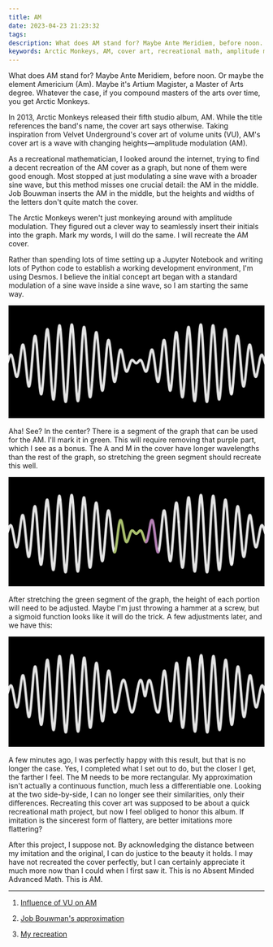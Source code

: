 ```yaml
---
title: AM
date: 2023-04-23 21:23:32
tags:
description: What does AM stand for? Maybe Ante Meridiem, before noon. Or maybe the element Americium (Am). Maybe it's Artium Magister, a Master of Arts degree. Whatever the case, if you compound masters of the arts over time, you get Arctic Monkeys. Today, I attempt to recreate the cover art of 2013 studio album, AM.
keywords: Arctic Monkeys, AM, cover art, recreational math, amplitude modulation, album cover
---
```



What does AM stand for? Maybe Ante Meridiem, before noon. Or maybe the element Americium (Am). Maybe it's Artium Magister, a Master of Arts degree. Whatever the case, if you compound masters of the arts over time, you get Arctic Monkeys. 

In 2013, Arctic Monkeys released their fifth studio album, AM. While the title references the band's name, the cover art says otherwise. Taking inspiration from Velvet Underground's cover art of volume units (VU), AM's cover art is a wave with changing heights—amplitude modulation (AM). 

As a recreational mathematician, I looked around the internet, trying to find a decent recreation of the AM cover as a graph, but none of them were good enough. Most stopped at just modulating a sine wave with a broader sine wave, but this method misses one crucial detail: the AM in the middle. Job Bouwman inserts the AM in the middle, but the heights and widths of the letters don't quite match the cover.

The Arctic Monkeys weren't just monkeying around with amplitude modulation. They figured out a clever way to seamlessly insert their initials into the graph. Mark my words, I will do the same. I will recreate the AM cover.

Rather than spending lots of time setting up a Jupyter Notebook and writing lots of Python code to establish a working development environment, I'm using Desmos. I believe the initial concept art began with a standard modulation of a sine wave inside a sine wave, so I am starting the same way.

![](/images/initial_am.png)

Aha! See? In the center? There is a segment of the graph that can be used for the AM. I'll mark it in green. This will require removing that purple part, which I see as a bonus. The A and M in the cover have longer wavelengths than the rest of the graph, so stretching the green segment should recreate this well.

![](/images/am_annotated.png)

After stretching the green segment of the graph, the height of each portion will need to be adjusted. Maybe I'm just throwing a hammer at a screw, but a sigmoid function looks like it will do the trick. A few adjustments later, and we have this:

![](/images/am_final.png)

A few minutes ago, I was perfectly happy with this result, but that is no longer the case. Yes, I completed what I set out to do, but the closer I get, the farther I feel. The M needs to be more rectangular. My approximation isn't actually a continuous function, much less a differentiable one. Looking at the two side-by-side, I can no longer see their similarities, only their differences. Recreating this cover art was supposed to be about a quick recreational math project, but now I feel obliged to honor this album. If imitation is the sincerest form of flattery, are better imitations more flattering?

After this project, I suppose not. By acknowledging the distance between my imitation and the original, I can do justice to the beauty it holds. I may have not recreated the cover perfectly, but I can certainly appreciate it much more now than I could when I first saw it. This is no Absent Minded Advanced Math. This is AM. 

---

1. [Influence of VU on AM](https://www.nme.com/news/music/arctic-monkeys-178-1266582)

2. [Job Bouwman's approximation](https://www.quora.com/What-function-is-Arctic-Monkeys-album-cover)

3. [My recreation](https://www.desmos.com/calculator/v37m6icmwg)